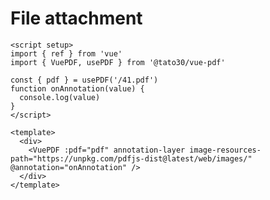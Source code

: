 # File attachment

```vue
<script setup>
import { ref } from 'vue'
import { VuePDF, usePDF } from '@tato30/vue-pdf'

const { pdf } = usePDF('/41.pdf')
function onAnnotation(value) {
  console.log(value)
}
</script>

<template>
  <div>
    <VuePDF :pdf="pdf" annotation-layer image-resources-path="https://unpkg.com/pdfjs-dist@latest/web/images/" @annotation="onAnnotation" />
  </div>
</template>
```
<ClientOnly>
  <AnnoAttachment />
</ClientOnly>